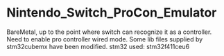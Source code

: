 # Nintendo_Switch_ProCon_Emulator

BareMetal, up to the point where switch can recognize it as a controller.
Need to enable pro controller wired mode.
Some lib files supplied by stm32cubemx have been modified.
stm32 used: stm32f411ceu6
